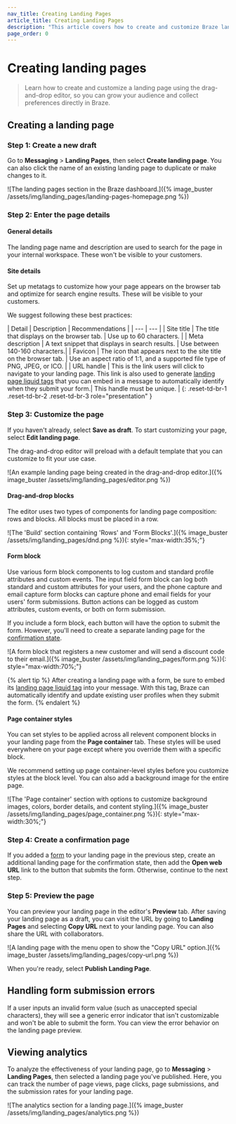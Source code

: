 ```yaml
---
nav_title: Creating Landing Pages
article_title: Creating Landing Pages
description: "This article covers how to create and customize Braze landing pages with the drag-and-drop editor."
page_order: 0
---
```


# Creating landing pages

> Learn how to create and customize a landing page using the drag-and-drop editor, so you can grow your audience and collect preferences directly in Braze.

## Creating a landing page

### Step 1: Create a new draft

Go to **Messaging** > **Landing Pages**, then select **Create landing page**. You can also click the name of an existing landing page to duplicate or make changes to it.

![The landing pages section in the Braze dashboard.]({% image_buster /assets/img/landing_pages/landing-pages-homepage.png %})

### Step 2: Enter the page details

#### General details

The landing page name and description are used to search for the page in your internal workspace. These won't be visible to your customers.

#### Site details

Set up metatags to customize how your page appears on the browser tab and optimize for search engine results. These will be visible to your customers.

We suggest following these best practices:

| Detail | Description | Recommendations |
| --- | --- |
| Site title | The title that displays on the browser tab. | Use up to 60 characters. |
| Meta description | A text snippet that displays in search results. | Use between 140-160 characters.|
| Favicon | The icon that appears next to the site title on the browser tab. | Use an aspect ratio of 1:1, and a supported file type of PNG, JPEG, or ICO. |
| URL handle | This is the link users will click to navigate to your landing page. This link is also used to generate [landing page liquid tags]({{site.baseurl}}/user_guide/engagement_tools/landing_pages/identifying_users) that you can embed in a message to automatically identify when they submit your form.| This handle must be unique. |
{: .reset-td-br-1 .reset-td-br-2 .reset-td-br-3 role="presentation" }

### Step 3: Customize the page

If you haven't already, select **Save as draft**. To start customizing your page, select **Edit landing page**.


The drag-and-drop editor will preload with a default template that you can customize to fit your use case.

![An example landing page being created in the drag-and-drop editor.]({% image_buster /assets/img/landing_pages/editor.png %})

#### Drag-and-drop blocks

The editor uses two types of components for landing page composition: rows and blocks. All blocks must be placed in a row.

![The 'Build' section containing 'Rows' and 'Form Blocks'.]({% image_buster /assets/img/landing_pages/dnd.png %}){: style="max-width:35%;"}

#### Form block

Use various form block components to log custom and standard profile attributes and custom events. The input field form block can log both standard and custom attributes for your users, and the phone capture and email capture form blocks can capture phone and email fields for your users' form submissions. Button actions can be logged as custom attributes, custom events, or both on form submission. 

If you include a form block, each button will have the option to submit the form. However, you'll need to create a separate landing page for the [confirmation state](#confirmation-state).

![A form block that registers a new customer and will send a discount code to their email.]({% image_buster /assets/img/landing_pages/form.png %}){: style="max-width:70%;"}

{% alert tip %}
After creating a landing page with a form, be sure to embed its [landing page liquid tag]({{site.baseurl}}/user_guide/engagement_tools/landing_pages/identifying_users) into your message. With this tag, Braze can automatically identify and update existing user profiles when they submit the form.
{% endalert %}

#### Page container styles

You can set styles to be applied across all relevent component blocks in your landing page from the **Page container** tab. These styles will be used everywhere on your page except where you override them with a specific block.

We recommend setting up page container-level styles before you customize styles at the block level. You can also add a background image for the entire page.

![The 'Page container' section with options to customize background images, colors, border details, and content styling.]({% image_buster /assets/img/landing_pages/page_container.png %}){: style="max-width:30%;"}

### Step 4: Create a confirmation page

If you added a [form](#form-block) to your landing page in the previous step, create an additional landing page for the confirmation state, then add the **Open web URL** link to the button that submits the form. Otherwise, continue to the next step.

### Step 5: Preview the page

You can preview your landing page in the editor's **Preview** tab. After saving your landing page as a draft, you can visit the URL by going to **Landing Pages** and selecting **Copy URL** next to your landing page. You can also share the URL with collaborators.

![A landing page with the menu open to show the "Copy URL" option.]({% image_buster /assets/img/landing_pages/copy-url.png %})

When you're ready, select **Publish Landing Page**.

## Handling form submission errors

If a user inputs an invalid form value (such as unaccepted special characters), they will see a generic error indicator that isn't customizable and won't be able to submit the form. You can view the error behavior on the landing page preview.

## Viewing analytics

To analyze the effectiveness of your landing page, go to **Messaging** > **Landing Pages**, then selected a landing page you've published. Here, you can track the number of page views, page clicks, page submissions, and the submission rates for your landing page.

![The analytics section for a landing page.]({% image_buster /assets/img/landing_pages/analytics.png %})
